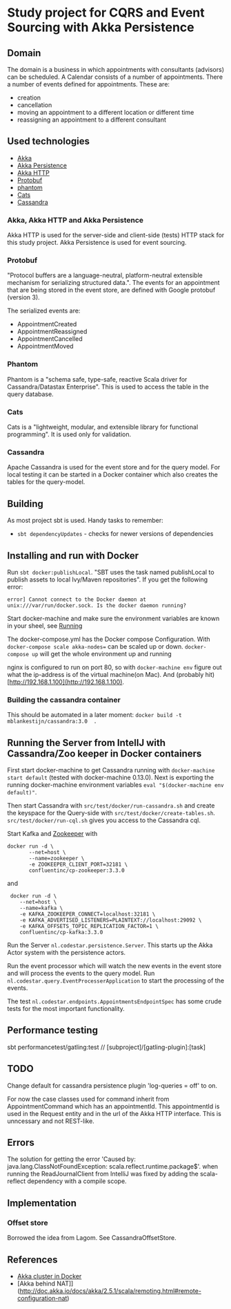 # Study project for CQRS and Event Sourcing with Akka Persistence 


## Domain
The domain is a business in which appointments with consultants (advisors) can be scheduled.
A Calendar consists of a number of appointments. 
There a number of events defined for appointments.
These are:

- creation
- cancellation
- moving an appointment to a different location or different time
- reassigning an appointment to a different  consultant
 
## Used technologies

- [Akka](http://akka.io/)
- [Akka Persistence](http://doc.akka.io/docs/akka/current/scala/persistence.html)
- [Akka HTTP](http://doc.akka.io/docs/akka-http/current/scala.html)
- [Protobuf](https://developers.google.com/protocol-buffers/docs/proto3)
- [phantom](http://outworkers.com/blog/post/a-series-on-nl.codestar.persistence.phantom-part-1-getting-started-with-nl.codestar.persistence.phantom)
- [Cats](http://typelevel.org/cats/)
- [Cassandra](http://cassandra.apache.org/)

### Akka, Akka HTTP and Akka Persistence
Akka HTTP is used for the server-side and client-side (tests) HTTP stack for this study project.
Akka Persistence is used for event sourcing.

### Protobuf
"Protocol buffers are a language-neutral, platform-neutral extensible mechanism for serializing structured data.".
The events for an appointment that are being stored in the event store, are defined with Google protobuf (version 3).

The serialized events are:

- AppointmentCreated
- AppointmentReassigned
- AppointmentCancelled
- AppointmentMoved

### Phantom
Phantom is a "schema safe, type-safe, reactive Scala driver for Cassandra/Datastax Enterprise". 
This is used to access the table in the query database. 

### Cats
Cats is a "lightweight, modular, and extensible library for functional programming". It is used only for validation.

### Cassandra
Apache Cassandra is used for the event store and for the query model. 
For local testing it can be started in a Docker container which also creates the tables for the query-model. 

## Building
As most project sbt is used. Handy tasks to remember:

- `sbt dependencyUpdates` - checks for newer versions of dependencies

## Installing and run with Docker
Run `sbt docker:publishLocal`. 
"SBT uses the task named publishLocal to publish assets to local Ivy/Maven repositories".
If you get the following error:

```
error] Cannot connect to the Docker daemon at unix:///var/run/docker.sock. Is the docker daemon running?
``` 

Start docker-machine and make sure the environment variables are known in your sheel, see [Running](#running)

The docker-compose.yml has the Docker compose Configuration.
With `docker-compose scale akka-nodes=` can be scaled up or down. 
`docker-compose up` will get the whole environment up and running
 
nginx is configured to run on port 80, so with `docker-machine env` figure out what the ip-address is of the virtual machine(on Mac).
And (probably hit) [http://192.168.1.100](http://192.168.1.100).

### Building the cassandra container
This should be automated in a later moment:
`docker build -t mblankestijn/cassandra:3.0  .`

## Running the Server from IntellJ with Cassandra/Zoo keeper in Docker containers
First start docker-machine to get Cassandra running with `docker-machine start default` (tested with docker-machine 0.13.0).
Next is exporting the running docker-machine environment variables `eval "$(docker-machine env default)"`.
 
Then start Cassandra with `src/test/docker/run-cassandra.sh` and create the keyspace for the Query-side with 
`src/test/docker/create-tables.sh`.
`src/test/docker/run-cql.sh` gives you access to the Cassandra cql.

Start Kafka and [Zookeeper](https://docs.confluent.io/current/cp-docker-images/docs/quickstart.html#installing-running-docker) with
```
docker run -d \
       --net=host \
       --name=zookeeper \
       -e ZOOKEEPER_CLIENT_PORT=32181 \
       confluentinc/cp-zookeeper:3.3.0
```
and
```
 docker run -d \
    --net=host \
    --name=kafka \
    -e KAFKA_ZOOKEEPER_CONNECT=localhost:32181 \
    -e KAFKA_ADVERTISED_LISTENERS=PLAINTEXT://localhost:29092 \
    -e KAFKA_OFFSETS_TOPIC_REPLICATION_FACTOR=1 \
    confluentinc/cp-kafka:3.3.0
```

Run the Server `nl.codestar.persistence.Server`. This starts up the Akka Actor system with the persistence actors.

Run the event processor which will watch the new events in the event store and will process the events to the query model.
Run `nl.codestar.query.EventProcesserApplication` to start the processing of the events.

The test `nl.codestar.endpoints.AppointmentsEndpointSpec` has some crude tests for the most important functionality.

## Performance testing
sbt performancetest/gatling:test // [subproject]/[gatling-plugin]:[task]


## TODO
Change default for cassandra persistence plugin 'log-queries = off' to on. 

For now the case classes used for command inherit from AppointmentCommand which has an appointmentId.
This appointmentId is used in the Request entity and in the url of the Akka HTTP interface. 
This is unncessary and not REST-like.

## Errors
The solution for getting the error 'Caused by: java.lang.ClassNotFoundException: scala.reflect.runtime.package$'.
when running the ReadJournalClient from IntelliJ was fixed by adding the scala-reflect dependency with a compile scope.

## Implementation

### Offset store
Borrowed the idea from Lagom. See CassandraOffsetStore.


## References

- [Akka cluster in Docker](https://hackernoon.com/akka-cluster-in-docker-a-straight-forwards-configuration-b6deea32752d)
- [Akka behind NAT]](http://doc.akka.io/docs/akka/2.5.1/scala/remoting.html#remote-configuration-nat)
